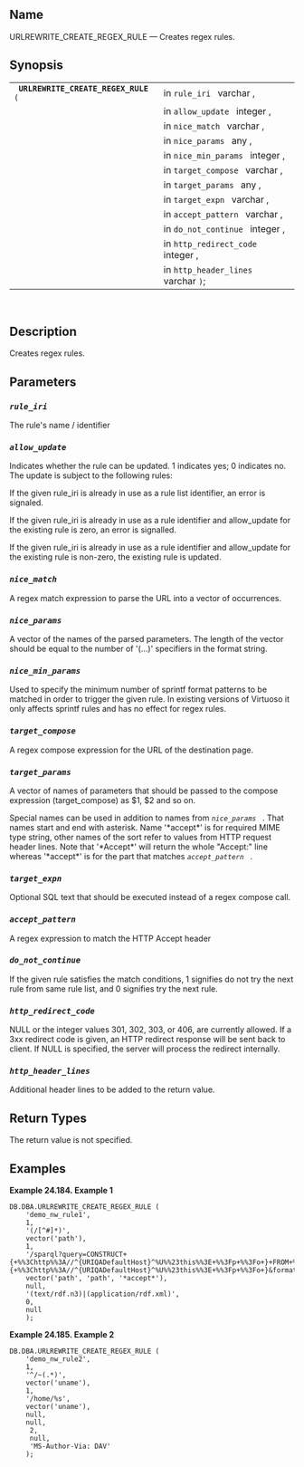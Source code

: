 <div>

<div>

</div>

<div>

## Name

URLREWRITE_CREATE_REGEX_RULE — Creates regex rules.

</div>

<div>

## Synopsis

<div>

|                                           |                                      |
|-------------------------------------------|--------------------------------------|
| ` `**`URLREWRITE_CREATE_REGEX_RULE`**` (` | in `rule_iri ` varchar ,             |
|                                           | in `allow_update ` integer ,         |
|                                           | in `nice_match ` varchar ,           |
|                                           | in `nice_params ` any ,              |
|                                           | in `nice_min_params ` integer ,      |
|                                           | in `target_compose ` varchar ,       |
|                                           | in `target_params ` any ,            |
|                                           | in `target_expn ` varchar ,          |
|                                           | in `accept_pattern ` varchar ,       |
|                                           | in `do_not_continue ` integer ,      |
|                                           | in `http_redirect_code ` integer ,   |
|                                           | in `http_header_lines ` varchar `)`; |

<div>

 

</div>

</div>

</div>

<div>

## Description

Creates regex rules.

</div>

<div>

## Parameters

<div>

### *`rule_iri `*

The rule's name / identifier

</div>

<div>

### *`allow_update `*

Indicates whether the rule can be updated. 1 indicates yes; 0 indicates
no. The update is subject to the following rules:

If the given rule_iri is already in use as a rule list identifier, an
error is signaled.

If the given rule_iri is already in use as a rule identifier and
allow_update for the existing rule is zero, an error is signalled.

If the given rule_iri is already in use as a rule identifier and
allow_update for the existing rule is non-zero, the existing rule is
updated.

</div>

<div>

### *`nice_match `*

A regex match expression to parse the URL into a vector of occurrences.

</div>

<div>

### *`nice_params `*

A vector of the names of the parsed parameters. The length of the vector
should be equal to the number of '(...)' specifiers in the format
string.

</div>

<div>

### *`nice_min_params `*

Used to specify the minimum number of sprintf format patterns to be
matched in order to trigger the given rule. In existing versions of
Virtuoso it only affects sprintf rules and has no effect for regex
rules.

</div>

<div>

### *`target_compose `*

A regex compose expression for the URL of the destination page.

</div>

<div>

### *`target_params `*

A vector of names of parameters that should be passed to the compose
expression (target_compose) as \$1, \$2 and so on.

Special names can be used in addition to names from *`nice_params `* .
That names start and end with asterisk. Name '\*accept\*' is for
required MIME type string, other names of the sort refer to values from
HTTP request header lines. Note that '\*Accept\*' will return the whole
"Accept:" line whereas '\*accept\*' is for the part that matches
*`accept_pattern `* .

</div>

<div>

### *`target_expn `*

Optional SQL text that should be executed instead of a regex compose
call.

</div>

<div>

### *`accept_pattern `*

A regex expression to match the HTTP Accept header

</div>

<div>

### *`do_not_continue `*

If the given rule satisfies the match conditions, 1 signifies do not try
the next rule from same rule list, and 0 signifies try the next rule.

</div>

<div>

### *`http_redirect_code `*

NULL or the integer values 301, 302, 303, or 406, are currently allowed.
If a 3xx redirect code is given, an HTTP redirect response will be sent
back to client. If NULL is specified, the server will process the
redirect internally.

</div>

<div>

### *`http_header_lines `*

Additional header lines to be added to the return value.

</div>

</div>

<div>

## Return Types

The return value is not specified.

</div>

<div>

## Examples

<div>

**Example 24.184. Example 1**

<div>

``` programlisting
DB.DBA.URLREWRITE_CREATE_REGEX_RULE (
    'demo_nw_rule1',
    1,
    '(/[^#]*)',
    vector('path'),
    1,
    '/sparql?query=CONSTRUCT+{+%%3Chttp%%3A//^{URIQADefaultHost}^%U%%23this%%3E+%%3Fp+%%3Fo+}+FROM+%%3Chttp%%3A//^{URIQADefaultHost}^/Northwind%%3E+WHERE+{+%%3Chttp%%3A//^{URIQADefaultHost}^%U%%23this%%3E+%%3Fp+%%3Fo+}&format=%U',
    vector('path', 'path', '*accept*'),
    null,
    '(text/rdf.n3)|(application/rdf.xml)',
    0,
    null
    );
```

</div>

</div>

  

<div>

**Example 24.185. Example 2**

<div>

``` programlisting
DB.DBA.URLREWRITE_CREATE_REGEX_RULE (
    'demo_nw_rule2',
    1,
    '^/~(.*)',
    vector('uname'),
    1,
    '/home/%s',
    vector('uname'),
    null,
    null,
     2,
     null,
     'MS-Author-Via: DAV'
    );
```

</div>

</div>

  

</div>

</div>
